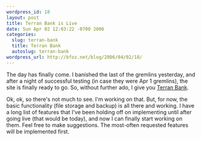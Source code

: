```yaml
---
wordpress_id: 18
layout: post
title: Terran Bank is Live
date: Sun Apr 02 12:03:22 -0700 2006
categories:
  slug: terran-bank
  title: Terran Bank
  autoslug: terran-bank
wordpress_url: http://bfoz.net/blog/2006/04/02/18/
---
```

The day has finally come. I banished the last of the gremlins yesterday, and after a night of successful testing (in case they were Apr 1 gremlins), the site is finally ready to go. So, without further ado, I give you [Terran Bank](http://terran-bank.com).

Ok, ok, so there's not much to see. I'm working on that. But, for now, the basic functionality (file storage and backup) is all there and working. I have a long list of features that I've been holding off on implementing until after going live (that would be today), and now I can finally start working on them. Feel free to make suggestions. The most-often requested features will be implemented first.
